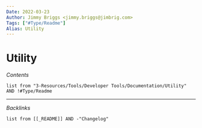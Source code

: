 ```yaml
---
Date: 2022-03-23
Author: Jimmy Briggs <jimmy.briggs@jimbrig.com>
Tags: ["#Type/Readme"]
Alias: Utility
---
```


# Utility

*Contents*

```dataview
list from "3-Resources/Tools/Developer Tools/Documentation/Utility" AND !#Type/Readme
```

***

*Backlinks*

```dataview
list from [[_README]] AND -"Changelog"
```